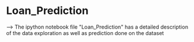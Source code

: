 # Loan_Prediction
--> The ipython notebook file "Loan_Prediction" has a detailed description of the data exploration  as well as prediction done on the dataset
